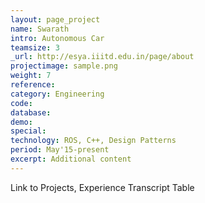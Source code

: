 ```yaml
---
layout: page_project
name: Swarath
intro: Autonomous Car
teamsize: 3
_url: http://esya.iiitd.edu.in/page/about
projectimage: sample.png
weight: 7
reference: 
category: Engineering
code: 
database:
demo:
special:
technology: ROS, C++, Design Patterns
period: May'15-present
excerpt: Additional content
---
```

Link to Projects, Experience
Transcript Table